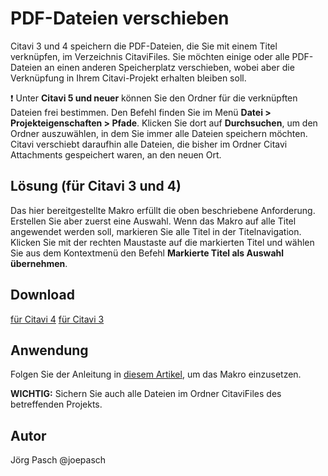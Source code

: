 # PDF-Dateien verschieben

Citavi 3 und 4 speichern die PDF-Dateien, die Sie mit einem Titel verknüpfen, im Verzeichnis CitaviFiles. Sie möchten einige oder alle PDF-Dateien an einen anderen Speicherplatz verschieben, wobei aber die Verknüpfung in Ihrem Citavi-Projekt erhalten bleiben soll.
 
:heavy_exclamation_mark:
Unter **Citavi 5 und neuer** können Sie den Ordner für die verknüpften Dateien frei bestimmen. Den Befehl finden Sie im Menü **Datei > Projekteigenschaften > Pfade**. Klicken Sie dort auf **Durchsuchen**, um den Ordner auszuwählen, in dem Sie immer alle Dateien speichern möchten. Citavi verschiebt daraufhin alle Dateien, die bisher im Ordner Citavi Attachments gespeichert waren, an den neuen Ort.


## Lösung (für Citavi 3 und 4)
Das hier bereitgestellte Makro erfüllt die oben beschriebene Anforderung. Erstellen Sie aber zuerst eine Auswahl. Wenn das Makro auf alle Titel angewendet werden soll, markieren Sie alle Titel in der Titelnavigation. Klicken Sie mit der rechten Maustaste auf die markierten Titel und wählen Sie aus dem Kontextmenü den Befehl **Markierte Titel als Auswahl übernehmen**.

## Download
[für Citavi 4](C4_Move_PDFs_From_CitaviFiles_To_External_Folder.cs)
[für Citavi 3](C3_Move_PDFs_From_CitaviFiles_To_External_Folder.cs)

## Anwendung
Folgen Sie der Anleitung in [diesem Artikel](\readme.de.md), um das Makro einzusetzen.

**WICHTIG:** Sichern Sie auch alle Dateien im Ordner CitaviFiles des betreffenden Projekts.

## Autor
Jörg Pasch @joepasch